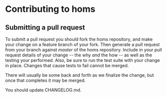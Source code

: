 Contributing to homs
====================

Submitting a pull request
------------
To submit a pull request you should fork the homs repository, and make your change on a feature branch of your fork. Then generate a pull request from your branch against *master* of the homs repository. Include in your pull request details of your change -- the why *and* the how -- as well as the testing your performed. Also, be sure to run the test suite with your change in place. Changes that cause tests to fail cannot be merged.

There will usually be some back and forth as we finalize the change, but once that completes it may be merged.

You should update CHANGELOG.md.
